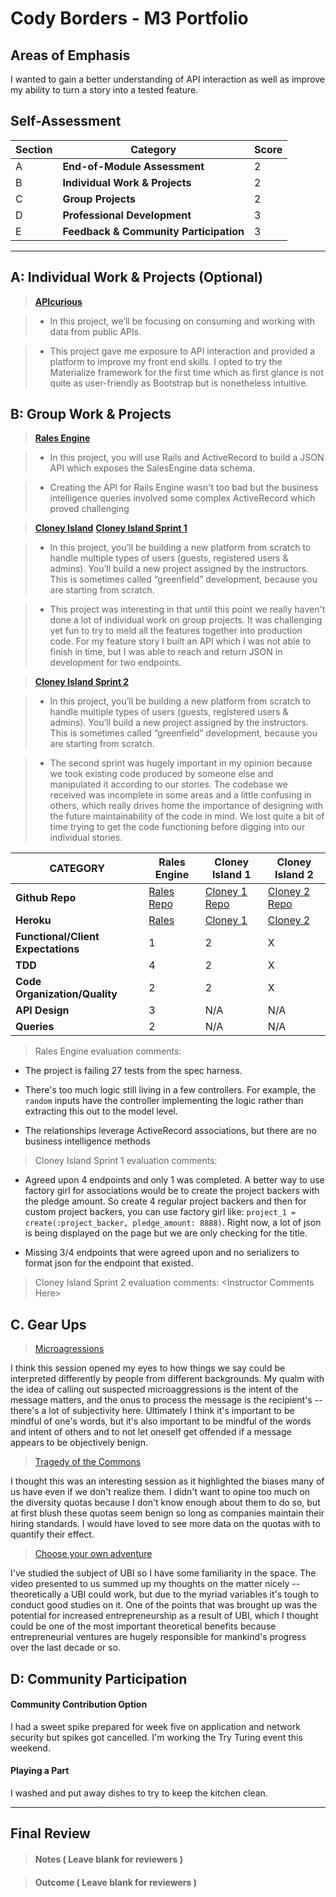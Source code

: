 # Cody Borders - M3 Portfolio

## Areas of Emphasis

I wanted to gain a better understanding of API interaction as well as improve my ability to turn a story into a tested feature.

## Self-Assessment

| Section | Category | Score |
| --- | ----- | --- |
| A | **End-of-Module Assessment** | 2 |
| B | **Individual Work & Projects** | 2 |
| C | **Group Projects** | 2 |
| D | **Professional Development** | 3 |
| E | **Feedback & Community Participation** | 3 |


-----------------------

## A: Individual Work & Projects (Optional)

> **[APIcurious](http://backend.turing.io/module3/projects/apicurious)**

>* In this project, we’ll be focusing on consuming and working with data from public APIs.

>* This project gave me exposure to API interaction and provided a platform to improve my front end skills. I opted to try the Materialize framework for the first time which as first glance is not quite as user-friendly as Bootstrap but is nonetheless intuitive.


## B: Group Work & Projects

> **[Rales Engine](http://backend.turing.io/module3/projects/rails_engine)** 

>* In this project, you will use Rails and ActiveRecord to build a JSON API which exposes the SalesEngine data schema.

>* Creating the API for Rails Engine wasn't too bad but the business intelligence queries involved some complex ActiveRecord which proved challenging

> **[Cloney Island](http://backend.turing.io/module3/projects/cloney_island/cloney_island)**
> **[Cloney Island Sprint 1](https://github.com/jwpincus/punstartr)** 

>* In this project, you’ll be building a new platform from scratch to handle multiple types of users (guests, registered users & admins). You’ll build a new project assigned by the instructors. This is sometimes called “greenfield” development, because you are starting from scratch.

>* This project was interesting in that until this point we really haven't done a lot of individual work on group projects. It was challenging yet fun to try to meld all the features together into production code. For my feature story I built an API which I was not able to finish in time, but I was able to reach and return JSON in development for two endpoints.

> **[Cloney Island Sprint 2](https://github.com/josh-works/corkboard)** 

>* In this project, you’ll be building a new platform from scratch to handle multiple types of users (guests, registered users & admins). You’ll build a new project assigned by the instructors. This is sometimes called “greenfield” development, because you are starting from scratch.

>* The second sprint was hugely important in my opinion because we took existing code produced by someone else and manipulated it according to our stories. The codebase we received was incomplete in some areas and a little confusing in others, which really drives home the importance of designing with the future maintainability of the code in mind. We lost quite a bit of time trying to get the code functioning before digging into our individual stories. 

| CATEGORY | Rales Engine | Cloney Island 1 | Cloney Island 2 |
| --- | --- | --- | --- |
| **Github Repo** | [Rales Repo](https://) | [Cloney 1 Repo](https://) | [Cloney 2 Repo](https://) |
| **Heroku** | [Rales](https://) | [Cloney 1](https://) | [Cloney 2](https://) |
| **Functional/Client Expectations** | 1 | 2 | X |
| **TDD** | 4 | 2 | X |
| **Code Organization/Quality** | 2 | 2 | X |
| **API Design** | 3 | N/A | N/A |
| **Queries** | 2 | N/A | N/A |

> Rales Engine evaluation comments:

* The project is failing 27 tests from the spec harness.

* There's too much logic still living in a few controllers. For example, the `random` inputs have the controller implementing the logic rather than extracting this out to the model level.

* The relationships leverage ActiveRecord associations, but there are no business intelligence methods

> Cloney Island Sprint 1 evaluation comments:

* Agreed upon 4 endpoints and only 1 was completed. A better way to use factory girl for associations would be to create the project backers with the pledge amount. So create 4 regular project backers and then for custom project backers, you can use factory girl like: `project_1 = create(:project_backer, pledge_amount: 8888)`. Right now, a lot of json is being displayed on the page but we are only checking for the title.

* Missing 3/4 endpoints that were agreed upon and no serializers to format json for the endpoint that existed.

> Cloney Island Sprint 2 evaluation comments:
\<Instructor Comments Here>

## C. **Gear Ups**

> [Microagressions](https://github.com/turingschool/gear-up/blob/master/microaggressions_original.markdown)

I think this session opened my eyes to how things we say could be interpreted differently by people from different backgrounds. My qualm with the idea of calling out suspected microaggressions is the intent of the message matters, and the onus to process the message is the recipient's -- there's a lot of subjectivity here. Ultimately I think it's important to be mindful of one's words, but it's also important to be mindful of the words and intent of others and to not let oneself get offended if a message appears to be objectively benign.

> [Tragedy of the Commons](https://github.com/turingschool/gear-up/blob/master/tragedy_of_the_commons.markdown)

I thought this was an interesting session as it highlighted the biases many of us have even if we don't realize them.
I didn't want to opine too much on the diversity quotas because I don't know enough about them to do so, but at first blush
these quotas seem benign so long as companies maintain their hiring standards. I would have loved to see more data on the quotas
with to quantify their effect.

> [Choose your own adventure](https://github.com/turingschool/gear-up/blob/master/universal_basic_income.markdown)

I've studied the subject of UBI so I have some familiarity in the space. The video presented to us summed up my thoughts on the matter nicely -- theoretically a UBI could work, but due to the myriad variables it's tough to conduct good studies on it. One of the points that was brought up was the potential for increased entrepreneurship as a result of UBI, which I thought could be one of the most important theoretical benefits because entrepreneurial ventures are hugely responsible for mankind's progress over the last decade or so.


## D: Community Participation

#### **Community Contribution Option**

I had a sweet spike prepared for week five on application and network security but spikes got cancelled. I'm working the Try Turing event this weekend.


#### **Playing a Part**

I washed and put away dishes to try to keep the kitchen clean.

------------------

## Final Review

> #### Notes ( Leave blank for reviewers )

> #### Outcome ( Leave blank for reviewers )
